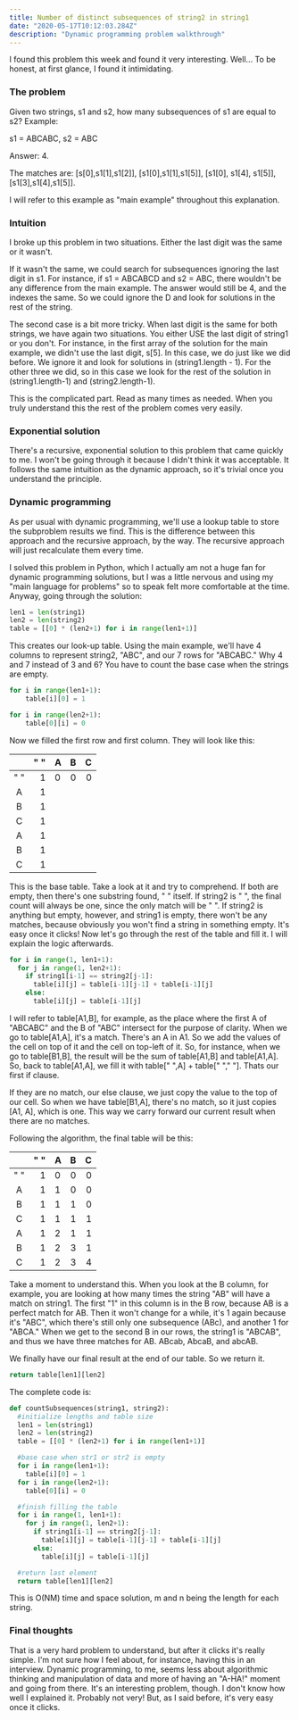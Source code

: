 ```yaml
---
title: Number of distinct subsequences of string2 in string1
date: "2020-05-17T10:12:03.284Z"
description: "Dynamic programming problem walkthrough"
---
```



<p>I found this problem this week and found it very interesting. Well... To be honest, at first glance, I found it intimidating.

<h3>The problem</h3>
<p>Given two strings, s1 and s2, how many subsequences of s1 are equal to s2? Example:</p>
<p>s1 = ABCABC, s2 = ABC

Answer: 4.

The matches are: [s[0],s1[1],s1[2]], [s1[0],s1[1],s1[5]], [s1[0], s1[4], s1[5]], [s1[3],s1[4],s1[5]].</p>
<p>I will refer to this example as "main example" throughout this explanation.</p>


<h3>Intuition</h3>
<p>I broke up this problem in two situations. Either the last digit was the same or it wasn't.</p>
<p>If it wasn't the same, we could search for subsequences ignoring the last digit in s1. For instance, if s1 = ABCABCD and s2 = ABC, there wouldn't be any difference from the main example. The answer would still be 4, and the indexes the same. So we could ignore the D and look for solutions in the rest of the string.</p>
<p>The second case is a bit more tricky. When last digit is the same for both strings, we have again two situations. You either USE the last digit of string1 or you don't. For instance, in the first array of the solution for the main example, we didn't use the last digit, s[5]. In this case, we do just like we did before. We ignore it and look for solutions in (string1.length - 1). For the other three we did, so in this case we look for the rest of the solution in (string1.length-1) and (string2.length-1).</p>
<p>This is the complicated part. Read as many times as needed. When you truly understand this the rest of the problem comes very easily.</p>

<h3>Exponential solution</h3>
<p>There's a recursive, exponential solution to this problem that came quickly to me. I won't be going through it because I didn't think it was acceptable. It follows the same intuition as the dynamic approach, so it's trivial once you understand the principle.<p>

<h3>Dynamic programming</h3>
<p>As per usual with dynamic programming, we'll use a lookup table to store the subproblem results we find. This is the difference between this approach and the recursive approach, by the way. The recursive approach will just recalculate them every time.</p>
<p>I solved this problem in Python, which I actually am not a huge fan for dynamic programming solutions, but I was a little nervous and using my "main language for problems" so to speak felt more comfortable at the time. Anyway, going through the solution:

```python
len1 = len(string1)
len2 = len(string2)
table = [[0] * (len2+1) for i in range(len1+1)]
```
This creates our look-up table. Using the main example, we'll have 4 columns to represent string2, "ABC", and our 7 rows for "ABCABC." Why 4 and 7 instead of 3 and 6? You have to count the base case when the strings are empty.

```python
for i in range(len1+1):
    table[i][0] = 1

for i in range(len2+1):
    table[0][i] = 0
```
Now we filled the first row and first column. They will look like this:

|            | " "  | A        | B           | C  |
|:-------------:| -----:| ------------- |:-------------:| -----:|
| " " | 1 | 0      | 0 | 0 |
| A      |   1 |       |       |    |
| B      |    1 |   |       |     |
| C      |   1 |         |       |    |
| A      |    1 |   |        |     |
| B      |   1 |        |       |    |
| C      |    1 |   |        |     |

This is the base table. Take a look at it and try to comprehend. If both are empty, then there's one substring found, " " itself. If string2 is " ", the final count will always be one, since the only match will be " ". If string2 is anything but empty, however, and string1 is empty, there won't be any matches, because obviously you won't find a string in something empty. It's easy once it clicks!
Now let's go through the rest of the table and fill it. I will explain the logic afterwards.

```python
for i in range(1, len1+1):
  for j in range(1, len2+1):
    if string1[i-1] == string2[j-1]:
      table[i][j] = table[i-1][j-1] + table[i-1][j]  
    else:
      table[i][j] = table[i-1][j]
```
I will refer to table[A1,B], for example, as the place where the first A of "ABCABC" and the B of "ABC" intersect for the purpose of clarity.
When we go to table[A1,A], it's a match. There's an A in A1. So we add the values of the cell on top of it and the cell on top-left of it. So, for instance, when we go to table[B1,B], the result will be the sum of table[A1,B] and table[A1,A]. So, back to table[A1,A], we fill it with table[" ",A] + table[" "," "]. Thats our first if clause.

If they are no match, our else clause, we just copy the value to the top of our cell. So when we have table[B1,A], there's no match, so it just copies [A1, A], which is one. This way we carry forward our current result when there are no matches.

Following the algorithm, the final table will be this:

|               | " "  | A             | B             | C     |
|:-------------:| ----:| ------------- |:-------------:| -----:|
| " "           |  1   | 0             | 0             |  0    |
| A             |   1  |    1          |     0         |   0   |
| B             |    1 |     1         |     1         |  0    |
| C             |   1  |   1           |     1         |   1   |
| A             |    1 |      2        |    1          |   1   |
| B             |   1  |       2       |      3        |    1  |
| C             |    1 |        2      |      3        |   4   |

Take a moment to understand this. When you look at the B column, for example, you are looking at how many times the string "AB" will have a match on string1. The first "1" in this column is in  the B row, because AB is a perfect match for AB. Then it won't change for a while, it's 1 again because it's "ABC", which there's still only one subsequence (ABc), and another 1 for "ABCA." When we get to the second B in our rows, the string1 is "ABCAB", and thus we have three matches for AB. ABcab, AbcaB, and abcAB.

We finally have our final result at the end of our table. So we return it.

```python
return table[len1][len2]
```

The complete code is:
```python
def countSubsequences(string1, string2):
  #initialize lengths and table size
  len1 = len(string1)
  len2 = len(string2)
  table = [[0] * (len2+1) for i in range(len1+1)]

  #base case when str1 or str2 is empty
  for i in range(len1+1):
    table[i][0] = 1  
  for i in range(len2+1):
    table[0][i] = 0

  #finish filling the table
  for i in range(1, len1+1):
    for j in range(1, len2+1):
      if string1[i-1] == string2[j-1]:
        table[i][j] = table[i-1][j-1] + table[i-1][j]  
      else:
        table[i][j] = table[i-1][j]

  #return last element
  return table[len1][len2]
```

This is O(NM) time and space solution, m and n being the length for each string.


<p></p>
<h3>Final thoughts</h3>

<p>That is a very hard problem to understand, but after it clicks it's really simple. I'm not sure how I feel about, for instance, having this in an interview. Dynamic programming, to me, seems less about algorithmic thinking and manipulation of data and more of having an "A-HA!" moment and going from there.
It's an interesting problem, though. I don't know how well I explained it. Probably not very! But, as I said before, it's very easy once it clicks.</p>
